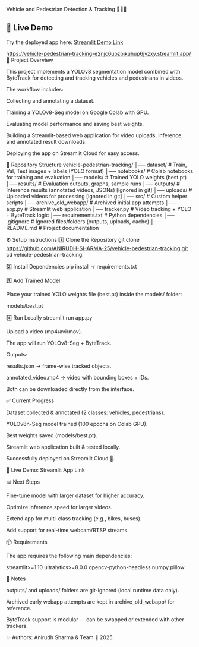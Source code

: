 Vehicle and Pedestrian Detection & Tracking 🚗🚶‍♀️

## 🚀 Live Demo
Try the deployed app here: [Streamlit Demo Link](https://vehicle-pedestrian-tracking-e2njc6uozbjkuhup6jvzxy.streamlit.app)

https://vehicle-pedestrian-tracking-e2njc6uozbjkuhup6jvzxy.streamlit.app/
📌 Project Overview

This project implements a YOLOv8 segmentation model combined with ByteTrack for detecting and tracking vehicles and pedestrians in videos.

The workflow includes:

Collecting and annotating a dataset.

Training a YOLOv8-Seg model on Google Colab with GPU.

Evaluating model performance and saving best weights.

Building a Streamlit-based web application for video uploads, inference, and annotated result downloads.

Deploying the app on Streamlit Cloud for easy access.

📂 Repository Structure
vehicle-pedestrian-tracking/
│── dataset/             # Train, Val, Test images + labels (YOLO format)
│── notebooks/           # Colab notebooks for training and evaluation
│── models/              # Trained YOLO weights (best.pt)
│── results/             # Evaluation outputs, graphs, sample runs
│── outputs/             # Inference results (annotated videos, JSONs) [ignored in git]
│── uploads/             # Uploaded videos for processing [ignored in git]
│── src/                 # Custom helper scripts
│── archive_old_webapp/  # Archived initial app attempts
│── app.py               # Streamlit web application
│── tracker.py           # Video tracking + YOLO + ByteTrack logic
│── requirements.txt     # Python dependencies
│── .gitignore           # Ignored files/folders (outputs, uploads, cache)
│── README.md            # Project documentation

⚙️ Setup Instructions
1️⃣ Clone the Repository
git clone https://github.com/ANIRUDH-SHARMA-25/vehicle-pedestrian-tracking.git
cd vehicle-pedestrian-tracking

2️⃣ Install Dependencies
pip install -r requirements.txt

3️⃣ Add Trained Model

Place your trained YOLO weights file (best.pt) inside the models/ folder:

models/best.pt

4️⃣ Run Locally
streamlit run app.py


Upload a video (mp4/avi/mov).

The app will run YOLOv8-Seg + ByteTrack.

Outputs:

results.json → frame-wise tracked objects.

annotated_video.mp4 → video with bounding boxes + IDs.

Both can be downloaded directly from the interface.

✅ Current Progress

Dataset collected & annotated (2 classes: vehicles, pedestrians).

YOLOv8n-Seg model trained (100 epochs on Colab GPU).

Best weights saved (models/best.pt).

Streamlit web application built & tested locally.

Successfully deployed on Streamlit Cloud 🎉.

🔗 Live Demo: Streamlit App Link

📊 Next Steps

Fine-tune model with larger dataset for higher accuracy.

Optimize inference speed for larger videos.

Extend app for multi-class tracking (e.g., bikes, buses).

Add support for real-time webcam/RTSP streams.

📦 Requirements

The app requires the following main dependencies:

streamlit>=1.10
ultralytics>=8.0.0
opencv-python-headless
numpy
pillow

📝 Notes

outputs/ and uploads/ folders are git-ignored (local runtime data only).

Archived early webapp attempts are kept in archive_old_webapp/ for reference.

ByteTrack support is modular — can be swapped or extended with other trackers.

✨ Authors: Anirudh Sharma & Team
📅 2025


